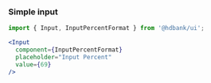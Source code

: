 ### Simple input

```jsx
import { Input, InputPercentFormat } from '@hdbank/ui';

<Input
  component={InputPercentFormat}
  placeholder="Input Percent"
  value={69}
/>
```
